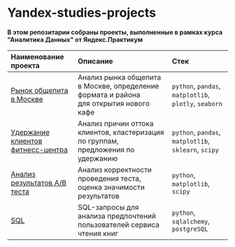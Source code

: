 
# Yandex-studies-projects

**В этом репозитарии собраны проекты, выполненные в рамках курса "Аналитика Данных" от Яндекс.Практикум**

|   Наименование проекта|   Описание|   Стек|
| :------------------------------ | :------------------| :------------------------------------- |
| [Рынок общепита в Москве](https://github.com/markegoldberg/yandex-studies-projects/tree/main/Research%20of%20the%20public%20catering%20market%20in%20Moscow) | Анализ рынка общепита в Москве, определение формата и района<br/>для открытия нового кафе | `python`, `pandas`, `matplotlib`, `plotly`, `seaborn`|
| [Удержание клиентов<br/> фитнесс-центра](https://github.com/markegoldberg/yandex-studies-projects/tree/main/Churn%20Prediction%20for%20Fitness) | Анализ причин оттока клиентов, кластеризация по группам, предложения по удержанию | `python`, `pandas`, `matplotlib`, `sklearn`, `scipy` |
| [Анализ результатов А/В теста](https://github.com/markegoldberg/yandex-studies-projects/tree/main/AB%20Testing%20Result%20Analysis) | Анализ корректности проведения теста, оценка значимости результатов | `python`, `matplotlib`, `scipy` |
| [SQL](https://github.com/markegoldberg/yandex-studies-projects/tree/main/SQL) | SQL-запросы для анализа предпочтений пользователей сервиса чтения книг | `python`, `sqlalchemy`, `postgreSQL` |
